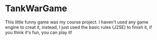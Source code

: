# TankWarGame
   This little funny game was my course project. I haven't used any game engine to creat it, instead, I just used the basic rules (J2SE) to finish it, if you think it's fun, you can play it!
   

